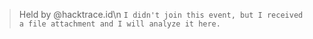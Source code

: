 > Held by @hacktrace.id\n
`I didn't join this event, but I received a file attachment and I will analyze it here.`
